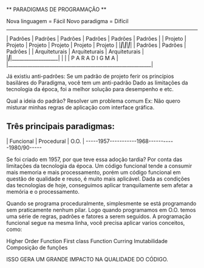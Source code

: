 ** PARADIGMAS DE PROGRAMAÇÃO **

Nova linguagem = Fácil
Novo paradigma = Difícil

_____________________________________________________________
| Padrões | Padrões | Padrões | Padrões | Padrões | Padrões |
| Projeto | Projeto | Projeto | Projeto | Projeto | Projeto |
|_________|_________|_________|_________|_________|_________|
|      Padrões      |      Padrões      |      Padrões      |
|   Arquiteturais   |   Arquiteturais   |   Arquiteturais   | 
|___________________|___________________|___________________|
|                                                           |
|                   P A R A D I G M A                       | 
|___________________________________________________________|

Já existiu anti-padrões: Se um padrão de projeto ferir os princípios basiláres do Paradigma, você tem um anti-padrão
Dado as limitações da tecnologia da época, foi a melhor solução para desempenho e etc.

Qual a ideia do padrão?
Resolver um problema comum
Ex: Não quero misturar minhas regras de aplicação com interface gráfica.

Três principais paradigmas:
-----------------------------------------------
|  Funcional  |   Procedural  |      O.O.     |
-----1957-----------1968-----------1980/90-----

Se foi criado em 1957, por que teve essa adoção tardia?
Por conta das limitações da tecnologia da época. Um código funcional tende a consumir mais memoria e mais processamento,
porém um código funcional em questão de qualidade e reuso, é muito mais aplicável. Dada as condições das tecnologias de hoje,
conseguimos aplicar tranquilamente sem afetar a memória e o processamento.

Quando se programa proceduralmente, simplesmente se está programando sem praticamente nenhum pilar.
Logo quando programamos em O.O. temos uma série de regras, padrões e fatores a serem seguidos.
A programação funcional segue na mesma linha, você precisa aplicar varios conceitos, como:

Higher Order Function
First class Function 
Curring
Imutabilidade
Composição de funções

ISSO GERA UM GRANDE IMPACTO NA QUALIDADE DO CÓDIGO.